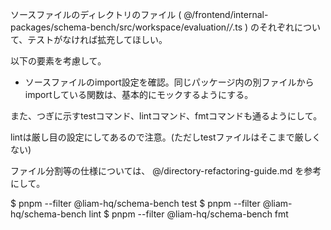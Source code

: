 ソースファイルのディレクトリのファイル ( @/frontend/internal-packages/schema-bench/src/workspace/evaluation/*/*.ts ) のそれぞれについて、テストがなければ拡充してほしい。

以下の要素を考慮して。

- ソースファイルのimport設定を確認。同じパッケージ内の別ファイルからimportしている関数は、基本的にモックするようにする。

また、つぎに示すtestコマンド、lintコマンド、fmtコマンドも通るようにして。

lintは厳し目の設定にしてあるので注意。(ただしtestファイルはそこまで厳しくない)

ファイル分割等の仕様については、 @/directory-refactoring-guide.md を参考にして。

$ pnpm --filter @liam-hq/schema-bench test
$ pnpm --filter @liam-hq/schema-bench lint
$ pnpm --filter @liam-hq/schema-bench fmt

